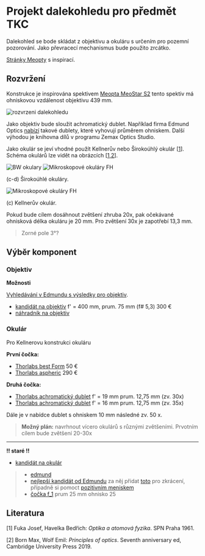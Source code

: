 # Projekt dalekohledu pro předmět TKC

Dalekohled se bode skládat z objektivu a okuláru s určením pro pozemní pozorování. Jako převracecí mechanismus bude použito zrcátko.

[Stránky Meopty](https://eshop.meopta.cz/spektivy/) s inspirací.

## Rozvržení

Konstrukce je inspirována spektivem [Meopta MeoStar S2](https://eshop.meopta.cz/spektivy-meostar-s2/spektiv-meostar-s2-82-hd-sikmy/) tento spektiv má ohniskovou vzdálenost objektivu 439 mm.

![rozvrzeni dalekohledu](imgs/rozvrzeni.jpeg)

Jako objektiv bude sloužit achromatický dublet. Například firma Edmund Optics [nabízí](https://www.edmundoptics.com/c/achromatic-lenses/652/#29374=29374_s%3ANS4wMCAtIDUuOTk1&29374=29374_s%3ANC4wMCAtIDQuOTk1&27560=27560_s%3AVklTIDAmZGVnOyAoNDI1LTY3NW5tKQ2&27560=27560_s%3AVklTLU5JUiAoNDAwLTEwMDBubSk1&27560=27560_s%3ATWdGPHN1Yj4yPC9zdWI-ICg0MDAtNzAwbm0p0&27560=27560_s%3ATWdGPHN1Yj4yPC9zdWI-ICg0MDAtNzAwbm0p0&27560=27560_s%3AVklTIDAmZGVnOyAoNDI1LTY3NW5tKQ2&27560=27560_s%3AVklTLU5JUiAoNDAwLTEwMDBubSk1&27560=27560_s%3AVVYtVklTICgzNDUtNzAwbm0p0&27614=27614_d%3A%5B59.18%20TO%2089.47%5D) takové dublety, které vyhovují průměrem ohniskem. Další výhodou je knihovna dílů v programu Zemax Optics Studio.

Jako okulár se jeví vhodné použít Kellnerův nebo Širokoúhlý okulár [[1](#lit)].<!-- Odkaz fuguje! --> Schéma okulárů lze vidět na obrázcích [[1,2](#lit)].

![BW okulary](imgs/bw_okulary_schemata.jpg) 
![Mikroskopové okuláry FH](imgs/fh_dalekohledove_ok.jpeg)

(c-d) Širokoúhlé okuláry.

![Mikroskopové okuláry FH](imgs/fh_mikroskopove_okulary.jpeg)

(c) Kellnerův okulár.

Pokud bude cílem dosáhnout zvětšení zhruba 20x, pak očekávané ohnisková délka okuláru je 20 mm. Pro zvětšení 30x je zapotřebí 13,3 mm.

> Zorné pole 3°?

## Výběr komponent

### Objektiv

__Možnosti__

[Vyhledávání v Edmundu s výsledky pro objektiv](https://www.edmundoptics.com/c/achromatic-lenses/652/#29374=29374_s%3ANS4wMCAtIDUuOTk1&29374=29374_s%3ANC4wMCAtIDQuOTk1&27560=27560_s%3AVklTIDAmZGVnOyAoNDI1LTY3NW5tKQ2&27560=27560_s%3AVklTLU5JUiAoNDAwLTEwMDBubSk1&27560=27560_s%3ATWdGPHN1Yj4yPC9zdWI-ICg0MDAtNzAwbm0p0&27560=27560_s%3ATWdGPHN1Yj4yPC9zdWI-ICg0MDAtNzAwbm0p0&27560=27560_s%3AVklTIDAmZGVnOyAoNDI1LTY3NW5tKQ2&27560=27560_s%3AVklTLU5JUiAoNDAwLTEwMDBubSk1&27560=27560_s%3AVVYtVklTICgzNDUtNzAwbm0p0&27614=27614_d%3A%5B59.18%20TO%2089.47%5D). 

- [kandidát na objektiv](https://www.edmundoptics.com/p/75mm-dia-x-400mm-fl-vis-0deg-coated-achromatic-lens/30848/) f' = 400 mm, prum. 75 mm (f# 5,3) 300 €
- [náhradník na objektiv](https://www.edmundoptics.com/p/75mm-dia-x-300mm-fl-vis-nir-coated-achromatic-lens/30852/)

### Okulár

Pro Kellnerovu konstrukci okuláru

__První čočka:__
 - [Thorlabs best Form](https://www.thorlabs.com/thorproduct.cfm?partnumber=LBF254-040-A) 50 €
 - [Thorlabs aspheric](https://www.thorlabs.com/thorproduct.cfm?partnumber=AL2550G-A) 290 €

__Druhá čočka:__
 - [Thorlabs achromatický dublet](https://www.thorlabs.com/newgrouppage9.cfm?objectgroup_id=120) f' = 19 mm prum. 12,75 mm (zv. 30x)
 - [Thorlabs achromatický dublet](https://www.thorlabs.com/thorproduct.cfm?partnumber=AC080-016-A) f' = 16 mm prum. 12,75 mm (zv. 35x)

Dále je v nabídce dublet s ohniskem 10 mm následné zv. 50 x.

> __Možný plán:__ navrhnout vícero okulárů s různými zvětšeními. Prvotním cílem bude zvětšení 20-30x

----
__!! staré !!__

- [kandidát na okulár](https://www.edmundoptics.com/p/25mm-dia-x-40mm-fl-mgfsub2sub-coated-achromatic-doublet-lens/2285/)

> * [edmund](https://www.edmundoptics.com/c/achromatic-lenses/652/#27560=27560_s%3ATWdGPHN1Yj4yPC9zdWI-ICg0MDAtNzAwbm0p0&27560=27560_s%3AVklTIDAmZGVnOyAoNDI1LTY3NW5tKQ2&27560=27560_s%3AVklTLU5JUiAoNDAwLTEwMDBubSk1&27560=27560_s%3AVVYtVklTICgzNDUtNzAwbm0p0&27614=27614_d%3A%5B89.04%20TO%20140.00%5D)
> * [nejlepší kandidát od Edmundu](https://www.edmundoptics.com/p/90mm-dia-x-8499mm-fl-achromatic-lens-mtd-/11255/) za něj přidat [toto](https://www.edmundoptics.com/p/635mm-dia-x-3549mm-fl-achromatic-lens/2017/) pro zkrácení, případně si pomoct [pozitivním meniskem](https://www.thorlabs.com/newgrouppage9.cfm?objectgroup_id=130)
> * [čočka f_1](https://www.edmundoptics.com/p/25mm-dia-x-25mm-fl-mgfsub2sub-coated-achromatic-doublet-lens/20105/) prum 25 mm ohnisko 25

## Literatura <a name="lit"></a>

[1] Fuka Josef, Havelka Bedřich: _Optika a atomová fyzika_. SPN Praha 1961.

[2] Born Max, Wolf Emil: _Principles of optics_. Seventh anniversary ed, Cambridge University Press 2019.
